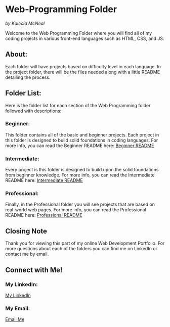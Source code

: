 # Web-Programming Folder 
<em>by Kalecia McNeal</em>

Welcome to the Web Programming Folder where you will find all of my coding projects in various front-end languages such as HTML, CSS, and JS. 

## About: 
Each folder will have projects based on difficulty level in each language. In the project folder, there will be the files needed along with a little README detailing the process. 

## Folder List: 
Here is the folder list for each section of the Web Programming folder followed with descriptions: 

### Beginner: 
This folder contains all of the basic and beginner projects. Each project in this folder is designed to build solid foundations in coding languages. For more info, you can read the Beginner README here: [Beginner README](/Beginner/README.md "My Beginner README")

### Intermediate:
Every project is this folder is designed to build upon the solid foundations from beginner knowledge. For more info, you can read the Intermediate README here: [Intermediate README](/Intermediate/README.md "My Intermediate README")

### Professional:
Finally, in the Professional folder you will see projects that are based on real-world web pages. For more info, you can read the Professional README here: [Professional README](/Professional/README.md "My Professional README")

## Closing Note 
Thank you for viewing this part of my online Web Development Portfolio. For more questions about each of the folders you can find me on LinkedIn or contact me by email. 

## Connect with Me!
### My LinkedIn:
[My LinkedIn](https://www.linkedin.com/in/kalecia-mcneal/)

### My Email: 
[Email Me](mailto:kaleciamcneal@gmail.com)
